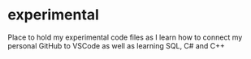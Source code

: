 # experimental
Place to hold my experimental code files as I learn how to connect my personal GitHub to VSCode as well as learning SQL, C# and C++

